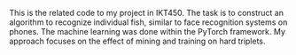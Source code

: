 This is the related code to my project in IKT450. The task is to construct an algorithm to recognize individual fish, similar to face recognition systems on phones. 
The machine learning was done within the PyTorch framework. My approach focuses on the effect of mining and training on hard triplets.
